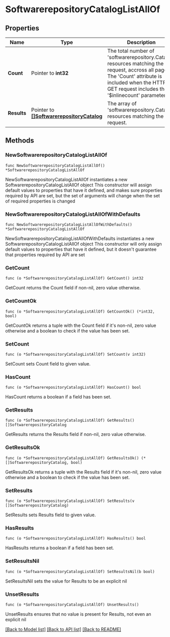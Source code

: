 # SoftwarerepositoryCatalogListAllOf

## Properties

Name | Type | Description | Notes
------------ | ------------- | ------------- | -------------
**Count** | Pointer to **int32** | The total number of &#39;softwarerepository.Catalog&#39; resources matching the request, accross all pages. The &#39;Count&#39; attribute is included when the HTTP GET request includes the &#39;$inlinecount&#39; parameter. | [optional] 
**Results** | Pointer to [**[]SoftwarerepositoryCatalog**](SoftwarerepositoryCatalog.md) | The array of &#39;softwarerepository.Catalog&#39; resources matching the request. | [optional] 

## Methods

### NewSoftwarerepositoryCatalogListAllOf

`func NewSoftwarerepositoryCatalogListAllOf() *SoftwarerepositoryCatalogListAllOf`

NewSoftwarerepositoryCatalogListAllOf instantiates a new SoftwarerepositoryCatalogListAllOf object
This constructor will assign default values to properties that have it defined,
and makes sure properties required by API are set, but the set of arguments
will change when the set of required properties is changed

### NewSoftwarerepositoryCatalogListAllOfWithDefaults

`func NewSoftwarerepositoryCatalogListAllOfWithDefaults() *SoftwarerepositoryCatalogListAllOf`

NewSoftwarerepositoryCatalogListAllOfWithDefaults instantiates a new SoftwarerepositoryCatalogListAllOf object
This constructor will only assign default values to properties that have it defined,
but it doesn't guarantee that properties required by API are set

### GetCount

`func (o *SoftwarerepositoryCatalogListAllOf) GetCount() int32`

GetCount returns the Count field if non-nil, zero value otherwise.

### GetCountOk

`func (o *SoftwarerepositoryCatalogListAllOf) GetCountOk() (*int32, bool)`

GetCountOk returns a tuple with the Count field if it's non-nil, zero value otherwise
and a boolean to check if the value has been set.

### SetCount

`func (o *SoftwarerepositoryCatalogListAllOf) SetCount(v int32)`

SetCount sets Count field to given value.

### HasCount

`func (o *SoftwarerepositoryCatalogListAllOf) HasCount() bool`

HasCount returns a boolean if a field has been set.

### GetResults

`func (o *SoftwarerepositoryCatalogListAllOf) GetResults() []SoftwarerepositoryCatalog`

GetResults returns the Results field if non-nil, zero value otherwise.

### GetResultsOk

`func (o *SoftwarerepositoryCatalogListAllOf) GetResultsOk() (*[]SoftwarerepositoryCatalog, bool)`

GetResultsOk returns a tuple with the Results field if it's non-nil, zero value otherwise
and a boolean to check if the value has been set.

### SetResults

`func (o *SoftwarerepositoryCatalogListAllOf) SetResults(v []SoftwarerepositoryCatalog)`

SetResults sets Results field to given value.

### HasResults

`func (o *SoftwarerepositoryCatalogListAllOf) HasResults() bool`

HasResults returns a boolean if a field has been set.

### SetResultsNil

`func (o *SoftwarerepositoryCatalogListAllOf) SetResultsNil(b bool)`

 SetResultsNil sets the value for Results to be an explicit nil

### UnsetResults
`func (o *SoftwarerepositoryCatalogListAllOf) UnsetResults()`

UnsetResults ensures that no value is present for Results, not even an explicit nil

[[Back to Model list]](../README.md#documentation-for-models) [[Back to API list]](../README.md#documentation-for-api-endpoints) [[Back to README]](../README.md)


